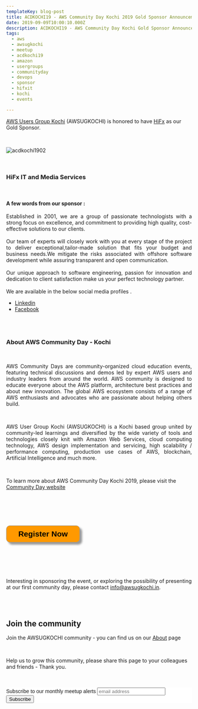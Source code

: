 ```yaml
---
templateKey: blog-post
title: ACDKOCHI19 - AWS Community Day Kochi 2019 Gold Sponsor Announcement - Hifx
date: 2019-09-09T10:00:10.000Z
description: ACDKOCHI19 - AWS Community Day Kochi Gold Sponsor Announcement - Hifx
tags:
  - aws
  - awsugkochi
  - meetup
  - acdkochi19
  - amazon
  - usergroups
  - communityday
  - devops
  - sponsor
  - hifxit
  - kochi
  - events

---
```


[AWS Users Group Kochi](https://awsugkochi.in) (AWSUGKOCHI) is honored to have [HiFx](https://www.hifx.in) as our Gold Sponsor.

<br>

![acdkochi1902](/img/awsugkochi-acdkochi19-sponsor-hifxit.png)

<br> 

<h3> HiFx IT and Media Services </h3>

<br> 

<h4> A few words from our sponsor : </h4>

<div style="text-align: justify">
Established in 2001, we are a group of passionate technologists with a strong focus on excellence, and commitment to providing high quality, cost-effective solutions to our clients.
</div>

<br>

<div style="text-align: justify">
Our team of experts will closely work with you at every stage of the project to deliver exceptional,tailor-made solution that fits your budget and business needs.We mitigate the risks associated with offshore software development while assuring transparent and open communication.
</div>

<br>

<div style="text-align: justify">
Our unique approach to software engineering, passion for innovation and dedication to client satisfaction make us your perfect technology partner.  
</div>

<br>
We are available in the below social media profiles .

- [Linkedin](https://www.linkedin.com/company/hifx-it-&-media-services-private-limited) 
- [Facebook](https://www.facebook.com/HiFXIT) 


<br> <br>
 
 <h3> About AWS Community Day - Kochi </h3>

<br>

<div style="text-align: justify">

AWS Community Days are community-organized cloud education events, featuring technical discussions and demos led by expert AWS users and industry leaders from around the world. AWS community is designed to educate everyone about the AWS platform, architecture best practices and about new innovation. The global AWS ecosystem consists of a range of AWS enthusiasts and advocates who are passionate about helping others build.

</div>

<br>

<div style="text-align: justify">

AWS User Group Kochi (AWSUGKOCHI) is a Kochi based group united by community-led learnings and diversified by the wide variety of tools and technologies closely knit with Amazon Web Services, cloud computing technology, AWS design implementation and servicing, high scalability / performance computing, production use cases of AWS, blockchain, Artificial Intelligence and much more.

<br>

</div>

To learn more about AWS Community Day Kochi 2019, please visit the [Community Day website](https://communityday.awsugkochi.in)

<br> <br> <br> <br>

<form>
<input style="width: 200px; padding: 10px; cursor: pointer; box-shadow: 6px 6px 5px; #999; -webkit-box-shadow: 6px 6px 5px #999; -moz-box-shadow: 6px 6px 5px #999; font-weight: bold; background: #FF9900; color: #000; border-radius: 10px; border: 1px solid #999; font-size: 150%;" type="button" value="Register Now" onclick="location.href='https://konfhub.com/awsugkochi'" />
</form>  


<br> <br> <br> <br> 


Interesting in sponsoring the event, or exploring the possibility of presenting at our first community day, please contact info@awsugkochi.in.



<br> <br>

## Join the community

Join the AWSUGKOCHI community - you can find us on our [About](https://awsugkochi.in/about) page

<br> 

Help us to grow this community, please share this page to your colleagues and friends - Thank you.

<br>
<br>

<!-- Begin Mailchimp Signup Form -->
<link href="//cdn-images.mailchimp.com/embedcode/slim-10_7.css" rel="stylesheet" type="text/css">
<style type="text/css">
	#mc_embed_signup{background:#fff; clear:left; font:14px Helvetica,Arial,sans-serif; }
	/* Add your own Mailchimp form style overrides in your site stylesheet or in this style block.
	   We recommend moving this block and the preceding CSS link to the HEAD of your HTML file. */
</style>
<div id="mc_embed_signup">
<form action="https://awsugkochi.us20.list-manage.com/subscribe/post?u=b4c4469413422365d2a2e5cf6&amp;id=d4837b9a16" method="post" id="mc-embedded-subscribe-form" name="mc-embedded-subscribe-form" class="validate" target="_blank" novalidate>
    <div id="mc_embed_signup_scroll">
	<label for="mce-EMAIL">Subscribe to our monthly meetup alerts</label>
	<input type="email" value="" name="EMAIL" class="email" id="mce-EMAIL" placeholder="email address" required>
    <!-- real people should not fill this in and expect good things - do not remove this or risk form bot signups-->
    <div style="position: absolute; left: -5000px;" aria-hidden="true"><input type="text" name="b_b4c4469413422365d2a2e5cf6_d4837b9a16" tabindex="-1" value=""></div>
    <div class="clear"><input type="submit" value="Subscribe" name="subscribe" id="mc-embedded-subscribe" class="button"></div>
    </div>
</form>
</div>

<!--End mc_embed_signup-->
